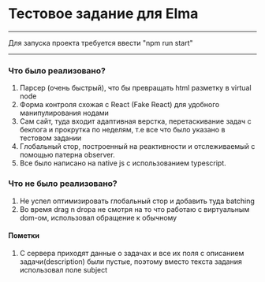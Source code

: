# Тестовое задание для Elma 
____

Для запуска проекта требуется ввести "npm run start"

____

### Что было реализовано?
1) Парсер (очень быстрый), что бы превращать html разметку в virtual node 
2) Форма контроля схожая с React (Fake React) для удобного манипулирования нодами
3) Сам сайт, туда входит адаптивная верстка, перетаскивание задач с беклога и прокрутка по неделям, т.е все что было указано в тестовом задании
4) Глобальный стор, построенный на реактивности и отслеживаемый с помощью патерна observer.
5) Все было написано на native js с использованием typescript.

### Что не было реализовано?
1) Не успел оптимизировать глобальный стор и добавить туда batching 
2) Во время drag n dropa не смотря на то что работаю с виртуальным dom-ом, использовал обращение к обычному

#### Пометки
1) С сервера приходят данные о задачах и все их поля с описанием задачи(description) были пустые, поэтому вместо текста задания использовал поле subject
